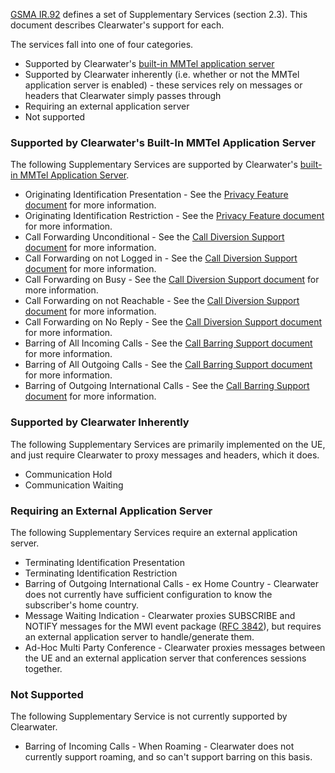 [GSMA IR.92](http://www.gsma.com/newsroom/wp-content/uploads/2013/04/IR.92-v7.0.pdf) defines a set of Supplementary Services (section 2.3).  This document describes Clearwater's support for each.

The services fall into one of four categories.

*   Supported by Clearwater's [built-in MMTel application server](Application_Server_Guide.md#the-built-in-mmtel-application-server)
*   Supported by Clearwater inherently (i.e. whether or not the MMTel application server is enabled) - these services rely on messages or headers that Clearwater simply passes through
*   Requiring an external application server
*   Not supported

### Supported by Clearwater's Built-In MMTel Application Server

The following Supplementary Services are supported by Clearwater's [built-in MMTel Application Server](Application_Server_Guide.md#the-built-in-mmtel-application-server).

*   Originating Identification Presentation - See the [Privacy Feature document](Clearwater_Privacy_Feature.md) for more information.
*   Originating Identification Restriction - See the [Privacy Feature document](Clearwater_Privacy_Feature.md) for more information.
*   Call Forwarding Unconditional - See the [Call Diversion Support document](Clearwater_Call_Diversion_Support.md) for more information.
*   Call Forwarding on not Logged in - See the [Call Diversion Support document](Clearwater_Call_Diversion_Support.md) for more information.
*   Call Forwarding on Busy - See the [Call Diversion Support document](Clearwater_Call_Diversion_Support.md) for more information.
*   Call Forwarding on not Reachable - See the [Call Diversion Support document](Clearwater_Call_Diversion_Support.md) for more information.
*   Call Forwarding on No Reply - See the [Call Diversion Support document](Clearwater_Call_Diversion_Support.md) for more information.
*   Barring of All Incoming Calls - See the [Call Barring Support document](Clearwater_Call_Barring_Support.md) for more information.
*   Barring of All Outgoing Calls - See the [Call Barring Support document](Clearwater_Call_Barring_Support.md) for more information.
*   Barring of Outgoing International Calls - See the [Call Barring Support document](Clearwater_Call_Barring_Support.md) for more information.

### Supported by Clearwater Inherently

The following Supplementary Services are primarily implemented on the UE, and just require Clearwater to proxy messages and headers, which it does.

*   Communication Hold
*   Communication Waiting

### Requiring an External Application Server

The following Supplementary Services require an external application server.

*   Terminating Identification Presentation
*   Terminating Identification Restriction
*   Barring of Outgoing International Calls - ex Home Country - Clearwater does not currently have sufficient configuration to know the subscriber's home country.
*   Message Waiting Indication - Clearwater proxies SUBSCRIBE and NOTIFY messages for the MWI event package ([RFC 3842](http://tools.ietf.org/rfc/rfc3842.txt)), but requires an external application server to handle/generate them.
*   Ad-Hoc Multi Party Conference - Clearwater proxies messages between the UE and an external application server that conferences sessions together.

### Not Supported

The following Supplementary Service is not currently supported by Clearwater.

*   Barring of Incoming Calls - When Roaming - Clearwater does not currently support roaming, and so can't support barring on this basis.
